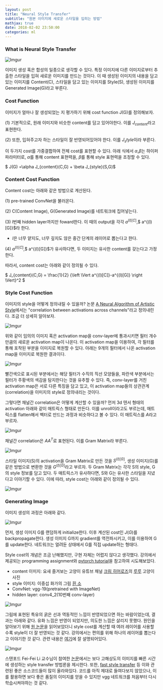 ```yaml
---
layout: post
title: "Neural Style Transfer"
subtitle: "원본 이미지에 새로운 스타일을 입히는 방법"
mathjax: true
date: 2018-02-02 23:50:00
categories: ml
---
```




### What is Neural Style Transfer

![Imgur](https://i.imgur.com/GYSN3QN.png)

이미지 생성 혹은 합성의 일종으로 생각할 수 있다. 특정 이미지에 다른 이미지로부터 추출한 스타일을 입혀 새로운 이미지를 만드는 것이다. 이 때 생성된 이미지의 내용을 담고있는 이미지를 Content(C), 스타일을 담고 있는 이미지를 Style(S), 생성된 이미지를 Generated Image(G)라고 부른다. 



### Cost Function

이미지가 얼마나 잘 생성되었는 지 평가하기 위해 cost function J(G)를 정의해보자.

(1) 기본적으로, 원래 이미지와 비슷한 content를 담고 있어야한다. 이를 $J_{content}$라고 표현한다.

(2) 또한, 입혀주고자 하는 스타일이 잘 반영되어있어야 한다. 이를 $J_style$이라 부른다.

이 두가지 cost를 가중결합하여 전체 cost를 표현할 수 있다. 아래 식에서 $\alpha$,$\beta$는 하이퍼파라미터로, $\alpha$를 통해 content 표현력을, $\beta$를 통해 style 표현력을 조정할 수 있다.

$ J(G) =\alpha  J_{content}(C,G) + \beta J_{style}(S,G)$



### Content Cost Function

Content cost는 아래와 같은 방법으로 계산된다.

(1) pre-trained ConvNet을 불러온다.

(2) C(Content Image), G(Generated Image)를 네트워크에 집어넣는다.

(3) $l$번째 hidden layer까지만 foward한다. 이 때의 output을 각각  $a^{(l)[C]}$,$ a^{(l)[G]}$라 한다.

* $l$은 너무 얕지도, 너무 깊지도 않은 중간 단계의 레이어로 뽑는다고 한다.

(4) $a^{(l)[C]}$,$ a^{(l)[G]}$가 유사하다면, 두 이미지는 유사한 content를 갖는다고 가정한다.

따라서, content cost는 아래와 같이 정의될 수 있다.

$ J_{content}(C,G) = \frac{1}{2} {\left \Vert a^{(l)[C]}-a^{(l)[G]} \right \Vert}^2 $



### Style Cost Function

이미지의 style을 어떻게 정의내릴 수 있을까? 논문 [A Neural Algorithm of Artistic Style](https://arxiv.org/abs/1508.06576)에서는 "correlation between activations across channels"라고 정의내린다. 조금 더 상세히 알아보자.

![Imgur](https://i.imgur.com/DKQMbuX.png)

위와 같이 임의의 이미지 혹은 activation map을 conv-layer에 통과시키면 필터 개수만큼의 새로운 activation map이 나온다. 이 activation map을 이용하여, 각 필터를 통해 포착된 부분을 이미지로 복원할 수 있다. 아래는 9개의 필터에서 나온 activation map을 이미지로 복원한 결과이다.

![Imgur](https://i.imgur.com/wtxHkwJ.png)

빨간색으로 표시된 부분에서는 해당 필터가 수직의 직선 모양들을, 파란색 부분에서는 필터가 주황색의 색감을 탐지한다는 것을 유추할 수 있다. 즉, conv-layer를 거친 activation map은 서로 다른 특징을 담고 있고, 이 activation map들의 상관관계(correlation)을 이미지의 style로 정의내리는 것이다. 

그렇다면 채널간 correlation은 어떻게 계산할 수 있을까? 먼저 3d 텐서 형태의 activation 아래와 같이 매트릭스 형태로 만든다. 이를 unroll이라고도 부르는데, 매트릭스를 flatten해서 벡터로 만드는 과정과 비슷하다고 볼 수 있다. 이 매트릭스를 $A$라고 부르자.

![Imgur](https://i.imgur.com/iTma3Gm.png)

채널간 correlation은 $AA^{T}$로 표현된다. 이를 Gram Matrix라 부른다. 

![Imgur](https://i.imgur.com/oqBCAlx.png)

스타일 이미지(S)의 activation을 Gram Matrix로 만든 것을 $S^{(l)[G]}$, 생성 이미지(G)를 같은 방법으로 변환한 것을 $G^{(l)[G]}$라고 부르자. 두 Gram Matrix는 각각 S의 style, G의 style 정보를 담고 있다. 두 매트릭스가 유사하다면, S와 G는 유사한 스타일을 지녔다고 이야기할 수 있다. 이에 따라, style cost는 아래와 같이 정의될 수 있다.

![Imgur](https://i.imgur.com/lTzmUGu.png)



### Generating Image

이미지 생성의 과정은 아래와 같다.

![Imgur](https://i.imgur.com/4poAyuV.png)

먼저, 생성 이미지 G를 랜덤하게 initialize한다. 이후 계산된 cost인 $J(G)$를 backpropagate한다. 생성 이미지 G까지 gradient를 역전파시키고, 이를 이용하여 G를 update한다. 네트워크는 얼려둔 상태에서 G를 직접 update하는 형태다. 

Style cost의 개념은 조금 난해했지만, 구현 자체는 어렵지 않다고 생각했다. 강의에서 제공되는 programming assignment와 [pytorch tutorial](http://pytorch.org/tutorials/advanced/neural_style_tutorial.html)을 참고하여 시도해보았다. 

* content 이미지: 요새 즐겨보는 고양이 유튜브 채널 [크림 히어로즈](https://www.youtube.com/channel/UCmLiSrat4HW2k07ahKEJo4w)의 [루루](https://namu.wiki/w/%ED%81%AC%EB%A6%BC%ED%9E%88%EC%96%B4%EB%A1%9C%EC%A6%88#s-3.3.2) 고양이 사진
* style 이미지: 이중섭 화가의 그림 [흰 소](https://ko.wikipedia.org/wiki/%ED%9D%B0_%EC%86%8C) 
* ConvNet: vgg-19(pretrained with ImageNet)
* hidden layer: conv4_2(10번째 conv-layer)

![Imgur](https://i.imgur.com/H008vTm.png)

그림에 표현된 특유의 굵은 선과 역동적인 느낌이 반영되었으면 하는 바람이었는데, 결과는 아래와 같다. 유화 느낌은 반영이 되었지만, 의도한 느낌은 살리지 못했다. 원인을 알아보기 위해 [원 논문](https://arxiv.org/abs/1508.06576)을 읽어보았더니 style cost를 계산할 때 여러 레이어를 사용할 수록 style이 더 잘 반영되는 것 같다. 강의에서는 편의를 위해 하나의 레이어를 뽑는다고 이야기한 것 같다. 관련 내용은 [여기](http://sanghyukchun.github.io/92/#92-reconst-img)에 잘 설명되어있다.

![Imgur](https://i.imgur.com/Y2qCAAJ.png)

스탠포드 Fei-Fei Li 교수님이 참여한 [논문](https://arxiv.org/abs/1603.08155)에서는 보다 고해상도의 이미지를 빠른 시간에 생성하는 style transfer 방법론을 제시한다. 또한, [fast style transfer](https://github.com/lengstrom/fast-style-transfer) 등 이와 관련된 좋은 소스코드들이 많이 올라와있다. 코드를 아직 제대로 들여다보지 않았으나, 이를 활용하면 보다 좋은 품질의 이미지를 얻을 수 있지만 vgg 네트워크를 처음부터 다시 학습시켜야하는 것 같다. 